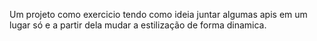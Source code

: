 Um projeto como exercicio tendo como ideia juntar algumas apis em um lugar só e a partir dela mudar a estilização de forma dinamica.